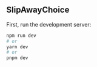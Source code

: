 ## SlipAwayChoice

First, run the development server:

```bash
npm run dev
# or
yarn dev
# or
pnpm dev


```
